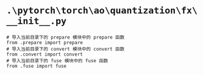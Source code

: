 # `.\pytorch\torch\ao\quantization\fx\__init__.py`

```
# 导入当前目录下的 prepare 模块中的 prepare 函数
from .prepare import prepare
# 导入当前目录下的 convert 模块中的 convert 函数
from .convert import convert
# 导入当前目录下的 fuse 模块中的 fuse 函数
from .fuse import fuse
```